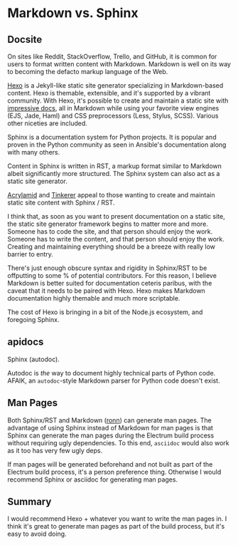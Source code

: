 Markdown vs. Sphinx
===================

Docsite
-------

On sites like Reddit, StackOverflow, Trello, and GitHub, it is
common for users to format written content with Markdown. Markdown is
well on its way to becoming the defacto markup language of the Web.

[Hexo](https://github.com/tommy351/hexo/) is a Jekyll-like static site
generator specializing in Markdown-based content. Hexo is themable,
extensible, and it's supported by a vibrant community. With Hexo,
it's possible to create and maintain a static site with [impressive
docs](http://zespia.tw/hexo/docs/), all in Markdown while using your
favorite view engines (EJS, Jade, Haml) and CSS preprocessors (Less,
Stylus, SCSS). Various other niceties are included.

Sphinx is a documentation system for Python projects. It is
popular and proven in the Python community as seen in Ansible's
documentation along with many others.

Content in Sphinx is written in RST, a markup format similar to Markdown
albeit significantly more structured. The Sphinx system can also act as
a static site generator.

[Acrylamid](https://github.com/posativ/acrylamid) and
[Tinkerer](http://tinkerer.me/) appeal to those wanting to create and
maintain static site content with Sphinx / RST.

I think that, as soon as you want to present documentation on a
static site, the static site generator framework begins to matter more
and more. Someone has to code the site, and that person should enjoy
the work. Someone has to write the content, and that person should
enjoy the work. Creating and maintaining everything should be a breeze
with really low barrier to entry.

There's just enough obscure syntax and rigidity in Sphinx/RST to
be offputting to some % of potential contributors. For this reason,
I believe Markdown is better suited for documentation ceteris paribus,
with the caveat that it needs to be paired with Hexo. Hexo makes Markdown
documentation highly themable and much more scriptable.

The cost of Hexo is bringing in a bit of the Node.js ecosystem,
and foregoing Sphinx.

apidocs
-------

Sphinx (autodoc).

Autodoc is *the* way to document highly technical parts of Python code.
AFAIK, an `autodoc`-style Markdown parser for Python code doesn't exist.

Man Pages
---------

Both Sphinx/RST and Markdown ([ronn](http://rtomayko.github.io/ronn/))
can generate man pages. The advantage of using Sphinx instead of Markdown
for man pages is that Sphinx can generate the man pages during the
Electrum build process without requiring ugly dependencies. To this end,
`asciidoc` would also work as it too has very few ugly deps.

If man pages will be generated beforehand and not built as
part of the Electrum build process, it's a person preference thing.
Otherwise I would recommend Sphinx or asciidoc for generating man
pages.

Summary
-------

I would recommend Hexo + whatever you want to write the man pages in. I
think it's great to generate man pages as part of the build process, but
it's easy to avoid doing.
